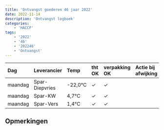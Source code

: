 ```yaml
---
title: 'Ontvangst goederen 46 jaar 2022'
date: 2022-11-14
description: 'Ontvangst logboek'
categories:
    - 'HACCP'
tags:
    - '2022'
    - '46'
    - '202246'
    - 'Ontvangst'
---
```

| Dag | Leverancier | Temp | tht OK | verpakking OK | Actie bij afwijking | Controle door |
|:---|:---|:---|:---|:---|:---|:---|
| maandag | Spar-Diepvries | -22,0°C | &check; | &check; | | DPater |
| maandag | Spar-KW | 4,7°C | &check; | &check; | | DPater |
| maandag | Spar-Vers | 1,4°C | &check; | &check; | | DPater |

## Opmerkingen


